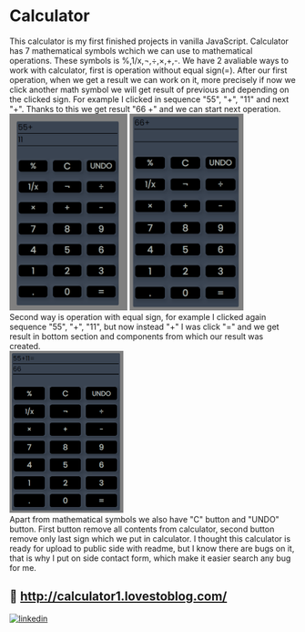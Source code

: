 
# Calculator

This calculator is my first finished projects in vanilla JavaScript. Calculator has 7 mathematical symbols wchich we can use to
mathematical operations. These symbols is %,1/x,¬,÷,×,+,-. We have 2 avaliable ways to work with calculator, first is operation without equal sign(=).
After our first operation, when we get a result we can work on it, more precisely if now we click another math symbol we will get result of previous and 
depending on the clicked sign. For example I clicked in sequence "55", "+", "11" and next "+". Thanks to this we get result "66 +" and we can start next operation.<br>
<img src="readme files/calc1.PNG" width="207">
<img src="readme files/calc2.PNG" width="200"><br>
Second way is operation with equal sign, for example I clicked again sequence "55", "+", "11", but now instead "+" I was click "=" and we get result in bottom section and components
from which our result was created.<br>
<img src="readme files/calc3.PNG" width="200"><br>
Apart from mathematical symbols we also have "C" button and "UNDO" button. First button remove all contents from calculator, second button remove only last sign which we put in calculator.
I thought this calculator is ready for upload to public side with readme, but I know there are bugs on it, that is why I put on side contact form, which make it easier search any bug for me.



## 🔗 http://calculator1.lovestoblog.com/
[![linkedin](https://img.shields.io/badge/linkedin-0A66C2?style=for-the-badge&logo=linkedin&logoColor=white)](https://www.linkedin.com/in/piotr-marci%C5%84czuk-648055268)
